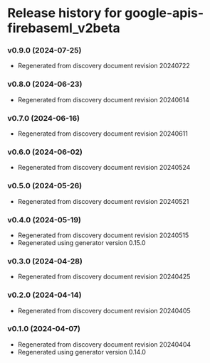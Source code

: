 # Release history for google-apis-firebaseml_v2beta

### v0.9.0 (2024-07-25)

* Regenerated from discovery document revision 20240722

### v0.8.0 (2024-06-23)

* Regenerated from discovery document revision 20240614

### v0.7.0 (2024-06-16)

* Regenerated from discovery document revision 20240611

### v0.6.0 (2024-06-02)

* Regenerated from discovery document revision 20240524

### v0.5.0 (2024-05-26)

* Regenerated from discovery document revision 20240521

### v0.4.0 (2024-05-19)

* Regenerated from discovery document revision 20240515
* Regenerated using generator version 0.15.0

### v0.3.0 (2024-04-28)

* Regenerated from discovery document revision 20240425

### v0.2.0 (2024-04-14)

* Regenerated from discovery document revision 20240405

### v0.1.0 (2024-04-07)

* Regenerated from discovery document revision 20240404
* Regenerated using generator version 0.14.0

